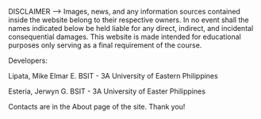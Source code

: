 DISCLAIMER --> Images, news, and any information sources contained inside the website belong to their respective owners. In no event shall the names indicated below be held liable for any direct, indirect, and incidental consequential damages. This website is made intended for educational purposes only serving as a final requirement of the course.


Developers:

Lipata, Mike Elmar E.
BSIT - 3A
University of Eastern Philippines

Esteria, Jerwyn G.
BSIT - 3A
University of Easter Philippines

Contacts are in the About page of the site. Thank you!